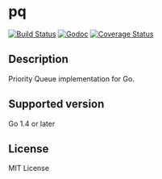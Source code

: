 pq
===

[![Build Status](https://travis-ci.org/hideo55/go-pq.svg?branch=master)](https://travis-ci.org/hideo55/go-pq)
[![Godoc](https://godoc.org/github.com/hideo55/go-pq?status.png)](https://godoc.org/github.com/hideo55/go-pq)
[![Coverage Status](https://coveralls.io/repos/hideo55/go-pq/badge.svg?branch=master)](https://coveralls.io/r/hideo55/go-pq?branch=master)

Description
------------

Priority Queue implementation for Go.

Supported version
-----------------

Go 1.4 or later

License
--------

MIT License
